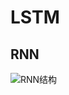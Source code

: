 # LSTM

## RNN
![RNN结构](https://upload-images.jianshu.io/upload_images/42741-d6749df8fb93b0b0.png?imageMogr2/auto-orient/strip%7CimageView2/2/format/webp)
<!--stackedit_data:
eyJoaXN0b3J5IjpbMTk2Mzk0OTUyNCwxMTI4MDA4OTE2LC04Nj
k1Mjg5NzFdfQ==
-->